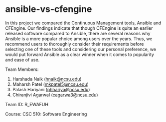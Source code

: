 # ansible-vs-cfengine
In this project we compared the Continuous Management tools, Ansible and CFEngine. Our findings indicate that though CFEngine is quite an earlier released software compared to Ansible, there are several reasons why Ansible is a more popular choice among users over the years. Thus, we recommend users to thoroughly consider their requirements before selecting one of these tools and considering our personal preference, we would put forward Ansible as a clear winner when it comes to popularity and ease of use. 

Team Members:
1. Harshada Naik (hnaik@ncsu.edu)
2. Maharsh Patel (mkpatel5@ncsu.edu)
3. Palash Hariyani (phhariya@ncsu.edu)
4. Chiranjivi Agarwal (cagarwa3@ncsu.edu)

Team ID: R_EWAFUH

Course: CSC 510: Software Engineering
